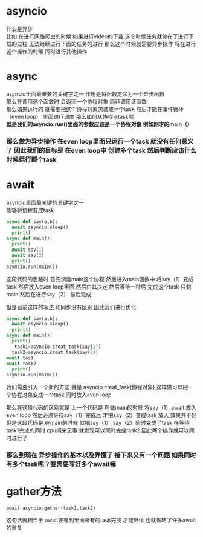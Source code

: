 # asyncio
什么是异步  
比如 在进行网络爬虫的时候 如果进行video的下载 这个时候任务就停在了进行下载的过程 无法继续进行下面的任务的进行 那么这个时候就需要异步操作 将在进行这个操作的时候 同时进行其他操作
# async
asyncio里面最重要的关键字之一  作用是将函数定义为一个异步函数  
那么在调用这个函数时 会返回一个协程对象 而非调用该函数  
那么如果运行的 就需要把这个协程对象包装成一个task 然后才能在事件循环（even loop）  里面进行调度
那么如何从协程->task呢  
**就是我们的asyncio.run()里面的参数应该是一个协程对象 例如刚才的main（）**

### 那么做为异步操作 在even loop里面只运行一个task 就没有任何意义了 因此我们的目标是 在even loop中 创建多个task 然后判断应该什么时候运行那个task
# await
asyncio里面最关键的关键字之一   
能够将协程变成task
```py
async def say(a,b):
  await asyncio.sleep()
  print()
async def main():
  print()
  await say(1)
  await say(2)
  print()
asyncio.run(main())
```
这段代码的思路时 首先调度main这个协程 然后进入main函数中 将say（1）变成task 然后放入even loop里面 然后由其决定 然后等待一秒后 完成这个task 只剩main  然后在进行say（2） 最后完成

但是目前这样的写法 和同步没有区别 因此我们进行优化
```py
async def say(a,b):
  await asyncio.sleep()
  print()
async def main():
  print()
   task1=asyncio.creat_task(say(1))
  task2=asyncio.creat_task(say(2))
await tas1
await task2
  print()
asyncio.run(main())
```
我们需要引入一个新的方法 就是 asyncio.creat_task(协程对象) 这样做可以把一个协程对象变成一个task 同时放入even loop

那么在这段代码的区别就是 上一个代码是 在做main的时候 将say（1）await 放入even loop 然后必须等待say（1）完成后 才把say（2）变成task 放入 效果并不好 但是这段代码是 在main的时候 就把say（1） say（2）同时变成了task 在等待task1完成的同时 cpu闲来无事 就发现可以同时完成task2  因此两个操作就可以同时进行了

### 那么到现在 异步操作的基本以及弄懂了 接下来又有一个问题 如果同时有多个task呢？我需要写好多个await嘛

# gather方法
```
await asyncio.gather(task1,task2)
```
这句话就相当于 await要等到里面所有的task完成 才能继续 也就省略了许多await的重复
